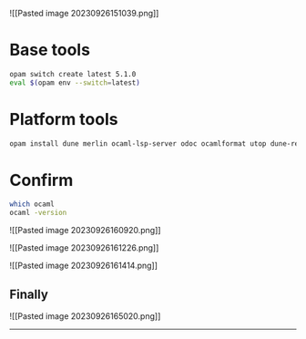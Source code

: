 ![[Pasted image 20230926151039.png]]

# Base tools
```sh
opam switch create latest 5.1.0
eval $(opam env --switch=latest)
```

# Platform tools
```sh
opam install dune merlin ocaml-lsp-server odoc ocamlformat utop dune-release
```

# Confirm
```sh
which ocaml
ocaml -version
```

![[Pasted image 20230926160920.png]]

![[Pasted image 20230926161226.png]]

![[Pasted image 20230926161414.png]]

## Finally
![[Pasted image 20230926165020.png]]

---